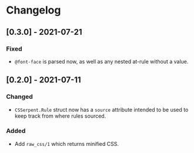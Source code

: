 # Changelog

## [0.3.0] - 2021-07-21

### Fixed

- `@font-face` is parsed now, as well as any nested at-rule without a value.

## [0.2.0] - 2021-07-11

### Changed

- `CSSerpent.Rule` struct now has a `source` attribute intended to be used to keep track from where rules sourced.

### Added

- Add `raw_css/1` which returns minified CSS.
